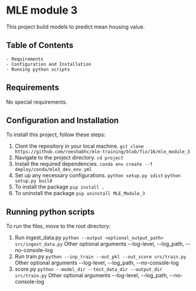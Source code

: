 # MLE module 3
This project build models to predict mean housing value.

## Table of Contents
    - Requirements
    - Configuration and Installation
    - Running python scripts

## Requirements
No special requirements.

## Configuration and Installation
To install this project, follow these steps:
1. Clont the repository in your local machine.
```git clone https://github.com/reeshabhc/mle-training/blob/fix/16/mle_module_3```
2. Navigate to the project directory.
```cd project```
3. Install the required dependencies.
```conda env create --f deploy/conda/mle3_dev_env.yml```
4. Set up any necessary configurations.
```python setup.py sdist```
```python setup.py build```
5. To install the package
```pip install .```
6. To uninstall the package
```pip uninstall MLE_Module_3```

## Running python scripts
To run the files, move to the root directory:
1. Run ingest_data.py
```python --output <optional_output_path> src/ingest_data.py``` Other optional arguments --log-level, --log_path, --no-console-log
2. Run train.py
```python --inp_train --out_pkl --out_score src/train.py``` Other optional arguments --log-level, --log_path, --no-console-log
3. score.py
```python --model_dir --test_data_dir --output_dir src/train.py``` Other optional arguments --log-level, --log_path, --no-console-log
